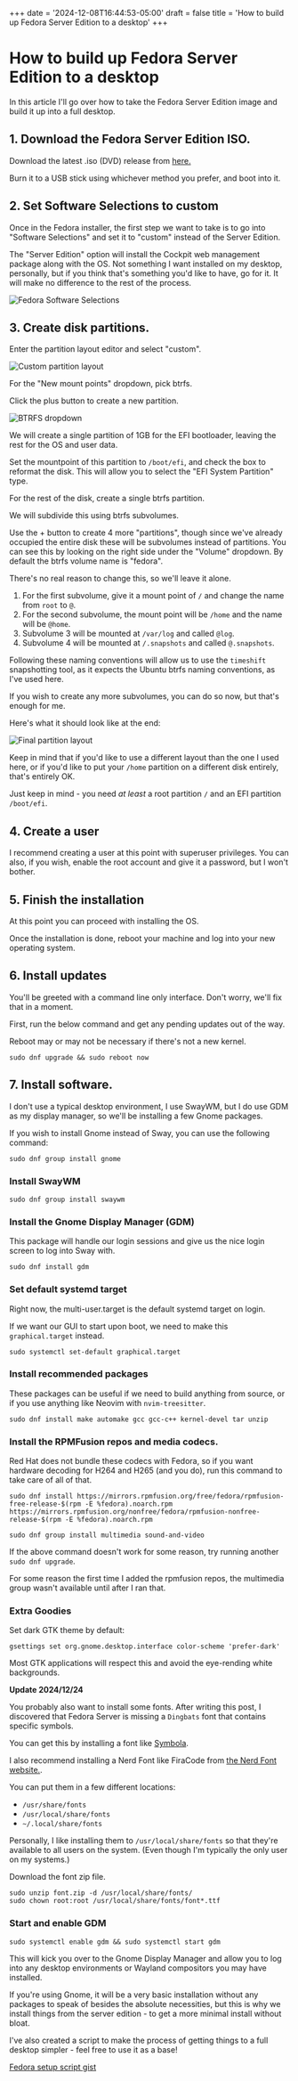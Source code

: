 +++
date = '2024-12-08T16:44:53-05:00'
draft = false
title = 'How to build up Fedora Server Edition to a desktop'
+++

# How to build up Fedora Server Edition to a desktop

In this article I'll go over how to take the Fedora Server Edition image and build it up into a full desktop.

## 1. Download the Fedora Server Edition ISO.

Download the latest .iso (DVD) release from [here.](https://fedoraproject.org/server/download)

Burn it to a USB stick using whichever method you prefer, and boot into it.

## 2. Set Software Selections to custom

Once in the Fedora installer, the first step we want to take is to go into "Software Selections" and set it to "custom" instead of the Server Edition.

The "Server Edition" option will install the Cockpit web management package along with the OS. Not something I want installed on my desktop, personally, but if you think that's something you'd like to have, go for it. It will make no difference to the rest of the process.

![Fedora Software Selections](images/fedora-software-selections.png)

## 3. Create disk partitions.

Enter the partition layout editor and select "custom".

![Custom partition layout](images/fedora-custom-part.png)

For the "New mount points" dropdown, pick btrfs.

Click the plus button to create a new partition.

![BTRFS dropdown](images/fedora-btrfs-drop.png)

We will create a single partition of 1GB for the EFI bootloader, leaving the rest for the OS and user data.

Set the mountpoint of this partition to `/boot/efi`, and check the box to reformat the disk.
This will allow you to select the "EFI System Partition" type.

For the rest of the disk, create a single btrfs partition.

We will subdivide this using btrfs subvolumes.

Use the + button to create 4 more "partitions", though since we've already occupied the entire disk these will be subvolumes instead of partitions. You can see this by looking on the right side under the "Volume" dropdown. By default the btrfs volume name is "fedora".

There's no real reason to change this, so we'll leave it alone.

1. For the first subvolume, give it a mount point of `/` and change the name from `root` to `@`. 
2. For the second subvolume, the mount point will be `/home` and the name will be `@home`.
3. Subvolume 3 will be mounted at `/var/log` and called `@log`.
4. Subvolume 4 will be mounted at `/.snapshots` and called `@.snapshots`.

Following these naming conventions will allow us to use the `timeshift` snapshotting tool, as it expects the Ubuntu btrfs naming conventions, as I've used here.

If you wish to create any more subvolumes, you can do so now, but that's enough for me.

Here's what it should look like at the end:

![Final partition layout](images/fedora-final-layout.png)

Keep in mind that if you'd like to use a different layout than the one I used here, or if you'd like to put your `/home` partition on a different disk entirely, that's entirely OK. 

Just keep in mind - you need *at least* a root partition `/` and an EFI partition `/boot/efi`.

## 4. Create a user

I recommend creating a user at this point with superuser privileges. You can also, if you wish, enable the root account and give it a password, but I won't bother.

## 5. Finish the installation

At this point you can proceed with installing the OS.

Once the installation is done, reboot your machine and log into your new operating system.

## 6. Install updates

You'll be greeted with a command line only interface. Don't worry, we'll fix that in a moment.

First, run the below command and get any pending updates out of the way.

Reboot may or may not be necessary if there's not a new kernel.

```shell
sudo dnf upgrade && sudo reboot now
```

## 7. Install software.

I don't use a typical desktop environment, I use SwayWM, but I do use GDM as my display manager, so we'll be installing a few Gnome packages.

If you wish to install Gnome instead of Sway, you can use the following command:

```shell
sudo dnf group install gnome
```

### Install SwayWM

```shell
sudo dnf group install swaywm
```

### Install the Gnome Display Manager (GDM)

This package will handle our login sessions and give us the nice login screen to log into Sway with.

```shell
sudo dnf install gdm
```

### Set default systemd target

Right now, the multi-user.target is the default systemd target on login.

If we want our GUI to start upon boot, we need to make this `graphical.target` instead.

```shell
sudo systemctl set-default graphical.target
```

### Install recommended packages

These packages can be useful if we need to build anything from source, or if you use anything like Neovim with `nvim-treesitter`.

```shell
sudo dnf install make automake gcc gcc-c++ kernel-devel tar unzip
```

### Install the RPMFusion repos and media codecs.

Red Hat does not bundle these codecs with Fedora, so if you want hardware decoding for H264 and H265 (and you do), run this command to take care of all of that.

```shell
sudo dnf install https://mirrors.rpmfusion.org/free/fedora/rpmfusion-free-release-$(rpm -E %fedora).noarch.rpm https://mirrors.rpmfusion.org/nonfree/fedora/rpmfusion-nonfree-release-$(rpm -E %fedora).noarch.rpm
```

```shell
sudo dnf group install multimedia sound-and-video
```

If the above command doesn't work for some reason, try running another `sudo dnf upgrade`.

For some reason the first time I added the rpmfusion repos, the multimedia group wasn't available until after I ran that.

### Extra Goodies

Set dark GTK theme by default:

```shell
gsettings set org.gnome.desktop.interface color-scheme 'prefer-dark'
```

Most GTK applications will respect this and avoid the eye-rending white backgrounds.

**Update 2024/12/24**

You probably also want to install some fonts. After writing this post, I discovered that Fedora Server is missing a `Dingbats` font that contains specific symbols.

You can get this by installing a font like [Symbola](https://fontlibrary.org/en/font/symbola).

I also recommend installing a Nerd Font like FiraCode from [the Nerd Font website.](https://www.nerdfonts.com/font-downloads).

You can put them in a few different locations:

- `/usr/share/fonts`
- `/usr/local/share/fonts`
- `~/.local/share/fonts`

Personally, I like installing them to `/usr/local/share/fonts` so that they're available to all users on the system. (Even though I'm typically the only user on my systems.)

Download the font zip file.

```shell
sudo unzip font.zip -d /usr/local/share/fonts/
sudo chown root:root /usr/local/share/fonts/font*.ttf
```

### Start and enable GDM

```shell
sudo systemctl enable gdm && sudo systemctl start gdm
```

This will kick you over to the Gnome Display Manager and allow you to log into any desktop environments or Wayland compositors you may have installed.

If you're using Gnome, it will be a very basic installation without any packages to speak of besides the absolute necessities, but this is why we install things from the server edition - to get a more minimal install without bloat.

I've also created a script to make the process of getting things to a full desktop simpler - feel free to use it as a base!

[Fedora setup script gist](https://gist.github.com/BladeWDR/e9c4d794458ec7715133f25a4318ed4e)
